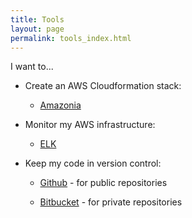 ```yaml
---
title: Tools
layout: page
permalink: tools_index.html
---
```


I want to...

* Create an AWS Cloudformation stack:

  * [Amazonia](https://github.com/GeoscienceAustralia/Amazonia)
  
* Monitor my AWS infrastructure:
  * [ELK]()
  
* Keep my code in version control:

  * [Github](https://github.com/GeoscienceAustralia) - for public repositories
  
  * [Bitbucket](https://bitbucket.org/geoscienceaustralia) - for private repositories

